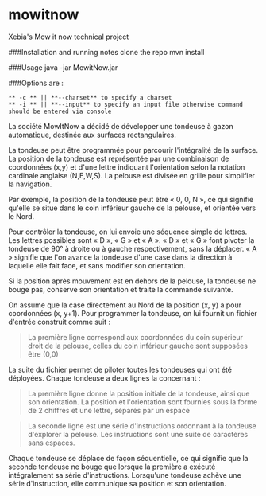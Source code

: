 # mowitnow
Xebia's Mow it now technical project

###Installation and running notes
    clone the repo
    mvn install

###Usage
    java -jar MowitNow.jar 

###Options are :

    ** -c ** || **--charset** to specify a charset
    ** -i ** || **--input** to specify an input file otherwise command should be entered via console

La société MowItNow a décidé de développer une tondeuse à gazon automatique, destinée aux 
surfaces rectangulaires.

La tondeuse peut être programmée pour parcourir l'intégralité de la surface.
La position de la tondeuse est représentée par une combinaison de coordonnées (x,y) et d'une 
lettre indiquant l'orientation selon la notation cardinale anglaise (N,E,W,S). La pelouse est 
divisée en grille pour simplifier la navigation. 

Par exemple, la position de la tondeuse peut être « 0, 0, N », ce qui signifie qu'elle se situe 
dans le coin inférieur gauche de la pelouse, et orientée vers le Nord.

Pour contrôler la tondeuse, on lui envoie une séquence simple de lettres. Les lettres possibles 
sont « D », « G » et « A ». « D » et « G » font pivoter la tondeuse de 90° à droite ou à gauche 
respectivement, sans la déplacer. « A » signifie que l'on avance la tondeuse d'une case dans la 
direction à laquelle elle fait face, et sans modifier son orientation.

Si la position après mouvement est en dehors de la pelouse, la tondeuse ne bouge pas, 
conserve son orientation et traite la commande suivante. 

On assume que la case directement au Nord de la position (x, y) a pour coordonnées (x, y+1).
Pour programmer la tondeuse, on lui fournit un fichier d'entrée construit comme suit :
>La première ligne correspond aux coordonnées du coin supérieur droit de la pelouse, celles 
du coin inférieur gauche sont supposées être (0,0)

La suite du fichier permet de piloter toutes les tondeuses qui ont été déployées. Chaque 
tondeuse a deux lignes la concernant :

>La première ligne donne la position initiale de la tondeuse, ainsi que son orientation. La 
position et l'orientation sont fournies sous la forme de 2 chiffres et une lettre, séparés 
par un espace

>La seconde ligne est une série d'instructions ordonnant à la tondeuse d'explorer la 
pelouse. Les instructions sont une suite de caractères sans espaces.

Chaque tondeuse se déplace de façon séquentielle, ce qui signifie que la seconde tondeuse ne 
bouge que lorsque la première a exécuté intégralement sa série d'instructions.
Lorsqu'une tondeuse achève une série d'instruction, elle communique sa position et son 
orientation.


